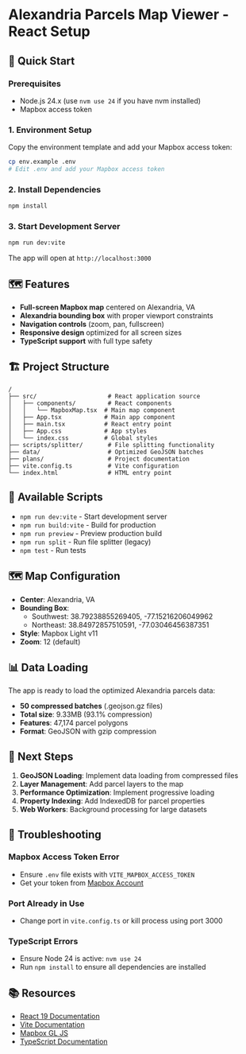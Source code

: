 # Alexandria Parcels Map Viewer - React Setup

## 🚀 Quick Start

### Prerequisites
- Node.js 24.x (use `nvm use 24` if you have nvm installed)
- Mapbox access token

### 1. Environment Setup
Copy the environment template and add your Mapbox access token:
```bash
cp env.example .env
# Edit .env and add your Mapbox access token
```

### 2. Install Dependencies
```bash
npm install
```

### 3. Start Development Server
```bash
npm run dev:vite
```

The app will open at `http://localhost:3000`

## 🗺️ Features

- **Full-screen Mapbox map** centered on Alexandria, VA
- **Alexandria bounding box** with proper viewport constraints
- **Navigation controls** (zoom, pan, fullscreen)
- **Responsive design** optimized for all screen sizes
- **TypeScript support** with full type safety

## 🏗️ Project Structure

```
/
├── src/                    # React application source
│   ├── components/         # React components
│   │   └── MapboxMap.tsx  # Main map component
│   ├── App.tsx            # Main app component
│   ├── main.tsx           # React entry point
│   ├── App.css            # App styles
│   └── index.css          # Global styles
├── scripts/splitter/       # File splitting functionality
├── data/                   # Optimized GeoJSON batches
├── plans/                  # Project documentation
├── vite.config.ts          # Vite configuration
└── index.html              # HTML entry point
```

## 🔧 Available Scripts

- `npm run dev:vite` - Start development server
- `npm run build:vite` - Build for production
- `npm run preview` - Preview production build
- `npm run split` - Run file splitter (legacy)
- `npm test` - Run tests

## 🗺️ Map Configuration

- **Center**: Alexandria, VA
- **Bounding Box**: 
  - Southwest: 38.79238855269405, -77.15216206049962
  - Northeast: 38.84972857510591, -77.03046456387351
- **Style**: Mapbox Light v11
- **Zoom**: 12 (default)

## 📊 Data Loading

The app is ready to load the optimized Alexandria parcels data:
- **50 compressed batches** (.geojson.gz files)
- **Total size**: 9.33MB (93.1% compression)
- **Features**: 47,174 parcel polygons
- **Format**: GeoJSON with gzip compression

## 🚧 Next Steps

1. **GeoJSON Loading**: Implement data loading from compressed files
2. **Layer Management**: Add parcel layers to the map
3. **Performance Optimization**: Implement progressive loading
4. **Property Indexing**: Add IndexedDB for parcel properties
5. **Web Workers**: Background processing for large datasets

## 🐛 Troubleshooting

### Mapbox Access Token Error
- Ensure `.env` file exists with `VITE_MAPBOX_ACCESS_TOKEN`
- Get your token from [Mapbox Account](https://account.mapbox.com/access-tokens/)

### Port Already in Use
- Change port in `vite.config.ts` or kill process using port 3000

### TypeScript Errors
- Ensure Node 24 is active: `nvm use 24`
- Run `npm install` to ensure all dependencies are installed

## 📚 Resources

- [React 19 Documentation](https://react.dev/)
- [Vite Documentation](https://vitejs.dev/)
- [Mapbox GL JS](https://docs.mapbox.com/mapbox-gl-js/)
- [TypeScript Documentation](https://www.typescriptlang.org/)
